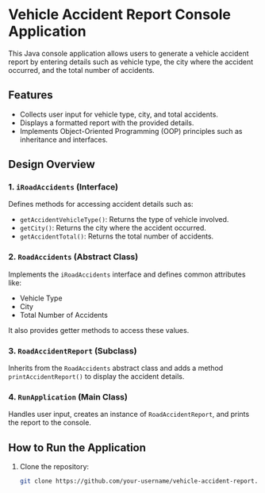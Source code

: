 # Vehicle Accident Report Console Application

This Java console application allows users to generate a vehicle accident report by entering details such as vehicle type, the city where the accident occurred, and the total number of accidents.

## Features

- Collects user input for vehicle type, city, and total accidents.
- Displays a formatted report with the provided details.
- Implements Object-Oriented Programming (OOP) principles such as inheritance and interfaces.

## Design Overview

### 1. `iRoadAccidents` (Interface)
Defines methods for accessing accident details such as:
- `getAccidentVehicleType()`: Returns the type of vehicle involved.
- `getCity()`: Returns the city where the accident occurred.
- `getAccidentTotal()`: Returns the total number of accidents.

### 2. `RoadAccidents` (Abstract Class)
Implements the `iRoadAccidents` interface and defines common attributes like:
- Vehicle Type
- City
- Total Number of Accidents

It also provides getter methods to access these values.

### 3. `RoadAccidentReport` (Subclass)
Inherits from the `RoadAccidents` abstract class and adds a method `printAccidentReport()` to display the accident details.

### 4. `RunApplication` (Main Class)
Handles user input, creates an instance of `RoadAccidentReport`, and prints the report to the console.

## How to Run the Application

1. Clone the repository:
   ```bash
   git clone https://github.com/your-username/vehicle-accident-report.git
